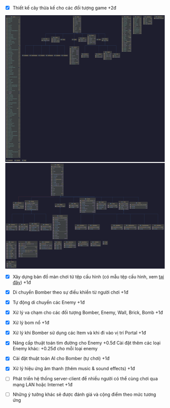 - [x] Thiết kế cây thừa kế cho các đối tượng game +2đ

![ ](res/inherit_minimal.png)
![ ](res/inherit.png)

- [x] Xây dựng bản đồ màn chơi từ tệp cấu hình (có mẫu tệp cấu hình, xem [tại đây](https://raw.githubusercontent.com/bqcuong/bomberman-starter/starter-2/res/levels/Level1.txt)) +1đ

- [x] Di chuyển Bomber theo sự điều khiển từ người chơi +1đ

- [x] Tự động di chuyển các Enemy +1đ

- [x] Xử lý va chạm cho các đối tượng Bomber, Enemy, Wall, Brick, Bomb +1đ

- [x] Xử lý bom nổ +1đ

- [x] Xử lý khi Bomber sử dụng các Item và khi đi vào vị trí Portal +1đ

- [x] Nâng cấp thuật toán tìm đường cho Enemy +0.5đ
   Cài đặt thêm các loại Enemy khác: +0.25đ cho mỗi loại enemy

- [x] Cài đặt thuật toán AI cho Bomber (tự chơi) +1đ
- [x] Xử lý hiệu ứng âm thanh (thêm music & sound effects) +1đ
- [ ] Phát triển hệ thống server-client để nhiều người có thể cùng chơi qua mạng LAN hoặc Internet +1đ
- [ ] Những ý tưởng khác sẽ được đánh giá và cộng điểm theo mức tương ứng
